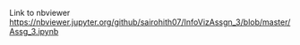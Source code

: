 Link to nbviewer https://nbviewer.jupyter.org/github/sairohith07/InfoVizAssgn_3/blob/master/Assg_3.ipynb
